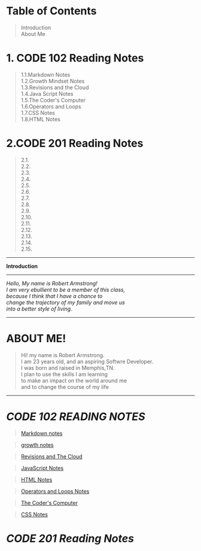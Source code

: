 # Table of Contents

> Introduction <br>
>About Me<br>
# 1. CODE 102 Reading Notes
> 1.1.Markdown Notes<br>
> 1.2.Growth Mindset Notes<br>
> 1.3.Revisions and the Cloud<br> 
> 1.4.Java Script Notes<br>
> 1.5.The Coder's Computer<br>
> 1.6.Operators and Loops<br>
> 1.7.CSS Notes<br>
> 1.8.HTML Notes

# 2.CODE 201 Reading Notes
> 2.1. <br>
> 2.2. <br>
> 2.3. <br>
> 2.4. <br>
> 2.5. <br>
> 2.6. <br>
> 2.7. <br>
> 2.8.<br>
> 2.9.<br>
> 2.10.<br>
> 2.11.<br>
> 2.12.<br>
> 2.13.<br>
> 2.14.<br>
> 2.15.<br>



<hr>
<strong>Introduction</strong>
<hr>
<p> <em>Hello, My name is Robert Armstrong!<br>
I am very ebullient to be a member of this class,<br>
because I think that I have a chance to <br>
change the trajectory of my family and move us <br>
into a better style of living.</em>
</p>

<hr>



# ABOUT ME!
> Hi! my name is Robert Armstrong.<br>
>I am 23 years old, and an aspiring Softwre Developer.<br>
>I was born and raised in Memphis,TN.<br>
>I plan to use the skills I am learning<br>
>to make an impact on the world around me<br>
>and to change the course of my life<br>

<hr>

# *CODE 102 READING NOTES*
>[Markdown notes](https://itsjustrobert.github.io/reading-notes/Markdown.html)<br>

>[growth notes](https://itsjustrobert.github.io/reading-notes/growth-notes.html)<br>

>[Revisions and The Cloud](https://itsjustrobert.github.io/reading-notes/Revisions-and-the-Cloud)<br>

>[JavaScript Notes](https://itsjustrobert.github.io/reading-notes/javascript.html)<br>

>[HTML Notes](https://itsjustrobert.github.io/reading-notes/html-notes.html)<br>

>[Operators and Loops Notes](https://itsjustrobert.github.io/reading-notes/operators-and-loops.html)<br>

>[The Coder's Computer](https://itsjustrobert.github.io/reading-notes/the-coder%27s-computer.html)<br>

>[CSS Notes](https://itsjustrobert.github.io/reading-notes/CSS-Notes.html)

 <vr>

 # *CODE 201 Reading Notes*